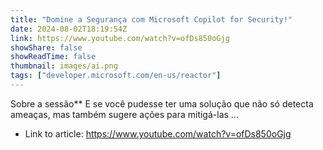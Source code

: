 ```yaml
---
title: "Domine a Segurança com Microsoft Copilot for Security!"
date: 2024-08-02T18:19:54Z
link: https://www.youtube.com/watch?v=ofDs850oGjg
showShare: false
showReadTime: false
thumbnail: images/ai.png
tags: ["developer.microsoft.com/en-us/reactor"]
---
```

Sobre a sessão** E se você pudesse ter uma solução que não só detecta ameaças, mas também sugere ações para mitigá-las ...

- Link to article: https://www.youtube.com/watch?v=ofDs850oGjg